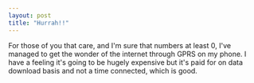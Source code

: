 ```yaml
---
layout: post
title: "Hurrah!!"
---
```

For those of you that care, and I'm sure that numbers at least 0, I've managed
to get the wonder of the internet through GPRS on my phone. I have a feeling
it's going to be hugely expensive but it's paid for on data download basis and
not a time connected, which is good.
